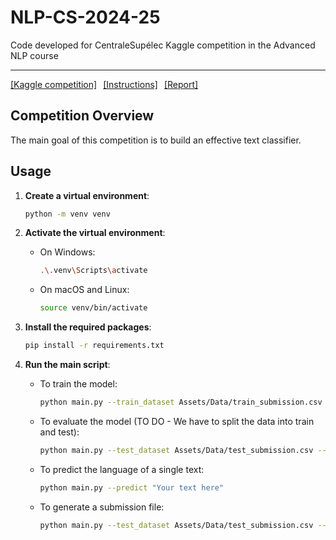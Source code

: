 # NLP-CS-2024-25
Code developed for CentraleSupélec Kaggle competition in the Advanced NLP course

---

<div style="display: flex; gap: 10px;">
  <a href="https://www.kaggle.com/competitions/nlp-cs-2025/overview">[Kaggle competition]</a>
  <a href="https://github.com/PierreColombo/NLP-CS-2024-25/tree/main/kaggle_project">[Instructions]</a>
  <a href="https://plmlatex.math.cnrs.fr/3164218448nqxdntshvkgm">[Report]</a>
</div>

## Competition Overview

The main goal of this competition is to build an effective text classifier.

## Usage

1. **Create a virtual environment**:
    ```sh
    python -m venv venv
    ```

2. **Activate the virtual environment**:
    - On Windows:
        ```sh
        .\.venv\Scripts\activate
        ```
    - On macOS and Linux:
        ```sh
        source venv/bin/activate
        ```

3. **Install the required packages**:
    ```sh
    pip install -r requirements.txt
    ```

4. **Run the main script**:
    - To train the model:
        ```sh
        python main.py --train_dataset Assets/Data/train_submission.csv --train
        ```
    - To evaluate the model (TO DO - We have to split the data into train and test): 
        ```sh
        python main.py --test_dataset Assets/Data/test_submission.csv --evaluate
        ```
    - To predict the language of a single text:
        ```sh
        python main.py --predict "Your text here"
        ```
    - To generate a submission file:
        ```sh
        python main.py --test_dataset Assets/Data/test_submission.csv --submission Assets/Outputs/submission.csv
        ```
